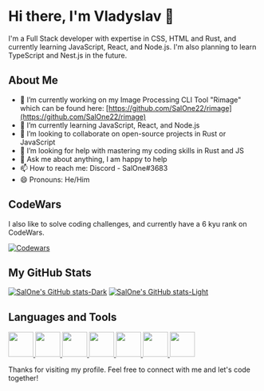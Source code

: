 # Hi there, I'm Vladyslav 👋

I'm a Full Stack developer with expertise in CSS, HTML and Rust, and currently learning JavaScript, React, and Node.js. I'm also planning to learn TypeScript and Nest.js in the future.

## About Me
- 🔭 I’m currently working on my Image Processing CLI Tool "Rimage" which can be found here: [https://github.com/SalOne22/rimage](https://github.com/SalOne22/rimage)
- 🌱 I’m currently learning JavaScript, React, and Node.js
- 👯 I’m looking to collaborate on open-source projects in Rust or JavaScript
- 🤔 I’m looking for help with mastering my coding skills in Rust and JS
- 💬 Ask me about anything, I am happy to help
- 📫 How to reach me: Discord - SalOne#3683
- 😄 Pronouns: He/Him

## CodeWars

I also like to solve coding challenges, and currently have a 6 kyu rank on CodeWars.

[![Codewars](https://www.codewars.com/users/SalOne22/badges/large)](https://www.codewars.com/users/SalOne22)

## My GitHub Stats

[![SalOne's GitHub stats-Dark](https://github-readme-stats.vercel.app/api?username=SalOne22&show_icons=true&bg_color=ffffff00&title_color=C3E88D&icon_color=89DDFF&text_color=EEFFFF#gh-dark-mode-only)](https://github.com/SalOne22#gh-dark-mode-only)
[![SalOne's GitHub stats-Light](https://github-readme-stats.vercel.app/api?username=SalOne22&show_icons=true&bg_color=ffffff00&title_color=95D634&icon_color=82AAFF&text_color=545454#gh-dark-mode-only)](https://github.com/SalOne22#gh-light-mode-only)

## Languages and Tools

<p> <a href="https://developer.mozilla.org/en-US/docs/Web/HTML"> <img src="https://cdn.jsdelivr.net/gh/devicons/devicon/icons/html5/html5-plain.svg" width="50" height="50"> </a> <a href="https://developer.mozilla.org/en-US/docs/Web/CSS"> <img src="https://cdn.jsdelivr.net/gh/devicons/devicon/icons/css3/css3-plain.svg" width="50" height="50"> </a> <a href="https://developer.mozilla.org/en-US/docs/Web/JavaScript"> <img src="https://cdn.jsdelivr.net/gh/devicons/devicon/icons/javascript/javascript-plain.svg" width="50" height="50"> </a> <a href="https://www.rust-lang.org/"> <img src="https://cdn.jsdelivr.net/gh/devicons/devicon/icons/rust/rust-plain.svg" width="50" height="50"> </a> <a href="https://react.dev/"> <img src="https://cdn.jsdelivr.net/gh/devicons/devicon/icons/react/react-original.svg" width="50" height="50"> </a> <a href="https://nodejs.org/en"> <img src="https://cdn.jsdelivr.net/gh/devicons/devicon/icons/nodejs/nodejs-plain.svg" width="50" height="50"> </a> <a href="https://git-scm.com/"> <img src="https://cdn.jsdelivr.net/gh/devicons/devicon/icons/git/git-plain.svg" width="50" height="50"> </a> </p>

Thanks for visiting my profile. Feel free to connect with me and let's code together!
